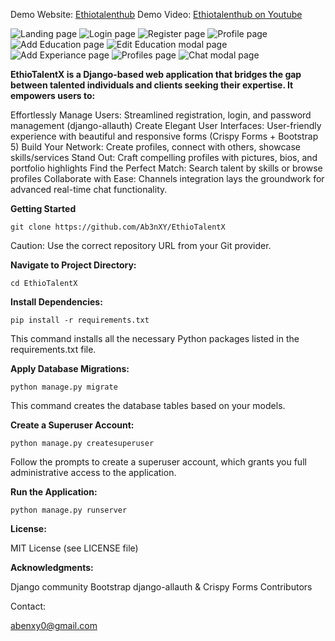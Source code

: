 Demo Website: [Ethiotalenthub](https://ethiotalenthub.onrender.com/)        Demo Video: [Ethiotalenthub on Youtube](https://youtu.be/Tdy5MwA0PQY)

![Landing page](https://github.com/Ab3nXY/EthioTalentX/assets/127937158/3b5d75a8-3b99-4615-b635-3fc3604f2153)
![Login page](https://github.com/Ab3nXY/EthioTalentX/assets/127937158/c18362a5-6313-40d2-a431-071760142059)
![Register page](https://github.com/Ab3nXY/EthioTalentX/assets/127937158/0105092e-a4f6-47cd-951d-ca3ec0f10800)
![Profile page](https://github.com/Ab3nXY/EthioTalentX/assets/127937158/02cb2423-1203-4a98-a67d-1c78619880be)
![Add Education page](https://github.com/Ab3nXY/EthioTalentX/assets/127937158/0222bf96-989b-4a82-ae68-842fb602f5a6)
![Edit Education modal page ](https://github.com/Ab3nXY/EthioTalentX/assets/127937158/dee8b5e1-162f-47c8-823e-06fb74ffe8bd)
![Add Experiance page](https://github.com/Ab3nXY/EthioTalentX/assets/127937158/b7fe6c59-da19-4208-af10-68bece8de27f)
![Profiles page](https://github.com/Ab3nXY/EthioTalentX/assets/127937158/cfcb4415-d2e5-4a7d-8d63-7c8db9888167)
![Chat modal page](https://github.com/Ab3nXY/EthioTalentX/assets/127937158/51f193cd-5b8c-4a1f-a367-5acadbe04714)


**EthioTalentX is a Django-based web application that bridges the gap between talented individuals and clients seeking their expertise. It empowers users to:**

Effortlessly Manage Users: Streamlined registration, login, and password management (django-allauth)
Create Elegant User Interfaces: User-friendly experience with beautiful and responsive forms (Crispy Forms + Bootstrap 5)
Build Your Network: Create profiles, connect with others, showcase skills/services
Stand Out: Craft compelling profiles with pictures, bios, and portfolio highlights
Find the Perfect Match: Search talent by skills or browse profiles
Collaborate with Ease: Channels integration lays the groundwork for advanced real-time chat functionality.

**Getting Started**

```git clone https://github.com/Ab3nXY/EthioTalentX```

Caution: Use the correct repository URL from your Git provider.

**Navigate to Project Directory:**

```cd EthioTalentX```

**Install Dependencies:**

```pip install -r requirements.txt```

This command installs all the necessary Python packages listed in the requirements.txt file.

**Apply Database Migrations:**

```python manage.py migrate```

This command creates the database tables based on your models.

**Create a Superuser Account:**

```python manage.py createsuperuser```

Follow the prompts to create a superuser account, which grants you full administrative access to the application.

**Run the Application:**

```python manage.py runserver```


**License:**

MIT License (see LICENSE file)

**Acknowledgments:**

Django community
Bootstrap
django-allauth & Crispy Forms
Contributors

Contact:

abenxy0@gmail.com
